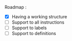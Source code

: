 Roadmap :
- [x] Having a working structure
- [ ] Support to all instructions
- [ ] Support to labels
- [ ] Support to definitions